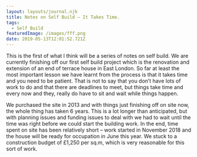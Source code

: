 ```yaml
---
layout: layouts/journal.njk
title: Notes on Self Build – It Takes Time.
tags:
  - Self Build
featuredImage: /images/fff.png
date: 2019-05-13T12:01:52.721Z
---
```

This is the first of what I think will be a series of notes on self build. We are currently finishing off our first self build project which is the renovation and extension of an end of terrace house in East London. So far at least the most important lesson we have learnt from the process is that it takes time and you need to be patient. That is not to say that you don’t have lots of work to do and that there are deadlines to meet, but things take time and every now and they, really do have to sit and wait while things happen.

We purchased the site in 2013 and with things just finishing off on site now, the whole thing has taken 6 years. This is a lot longer than anticipated, but with planning issues and funding issues to deal with we had to wait until the time was right before we could start the building work. In the end, time spent on site has been relatively short – work started in November 2018 and the house will be ready for occupation in June this year. We stuck to a construction budget of £1,250 per sq.m, which is very reasonable for this sort of work.